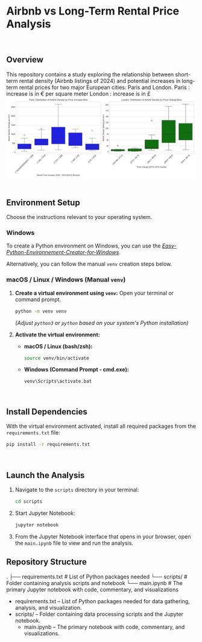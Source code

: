 # Airbnb vs Long-Term Rental Price Analysis
&nbsp;
## Overview

This repository contains a study exploring the relationship between short-term rental density (Airbnb listings of 2024) and potential increases in long-term rental prices for two major European cities: Paris and London.
Paris : increase is in € per square meter
London : increase is in £
![Airbnb Density Vs Price Change](res/box_plots.png)
&nbsp;
## Environment Setup

Choose the instructions relevant to your operating system.

### Windows

To create a Python environment on Windows, you can use the [*Easy-Python-Environnement-Creator-for-Windows*](https://github.com/arnaudlvq/Easy-Python-Environnement-Creator-for-Windows).

Alternatively, you can follow the manual `venv` creation steps below.

### macOS / Linux / Windows (Manual `venv`)

1.  **Create a virtual environment using `venv`:**
    Open your terminal or command prompt.

    ```bash
    python -m venv venv
    ```
    *(Adjust `python3` or `python` based on your system's Python installation)*

2.  **Activate the virtual environment:**

    *   **macOS / Linux (bash/zsh):**
        ```bash
        source venv/bin/activate
        ```

    *   **Windows (Command Prompt - cmd.exe):**
        ```batch
        venv\Scripts\activate.bat
        ```
&nbsp;
## Install Dependencies

With the virtual environment activated, install all required packages from the `requirements.txt` file:

```bash
pip install -r requirements.txt
```
&nbsp;
## Launch the Analysis

1. Navigate to the `scripts` directory in your terminal:
    ```bash
    cd scripts
    ```

2. Start Jupyter Notebook:
    ```bash
    jupyter notebook
    ```

3. From the Jupyter Notebook interface that opens in your browser, open the `main.ipynb` file to view and run the analysis.
&nbsp;
## Repository Structure

.
├── requirements.txt        # List of Python packages needed
└── scripts/                # Folder containing analysis scripts and notebook
    └── main.ipynb          # The primary Jupyter notebook with code, commentary, and visualizations

* requirements.txt – List of Python packages needed for data gathering, analysis, and visualization.
* scripts/ – Folder containing data processing scripts and the Jupyter notebook.
    * main.ipynb – The primary notebook with code, commentary, and visualizations.
